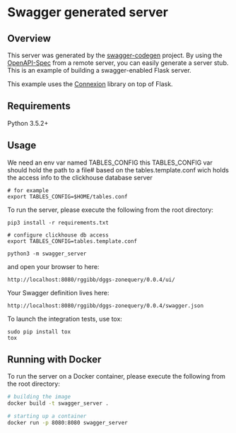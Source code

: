 # Swagger generated server

## Overview
This server was generated by the [swagger-codegen](https://github.com/swagger-api/swagger-codegen) project. By using the
[OpenAPI-Spec](https://github.com/swagger-api/swagger-core/wiki) from a remote server, you can easily generate a server stub.  This
is an example of building a swagger-enabled Flask server.

This example uses the [Connexion](https://github.com/zalando/connexion) library on top of Flask.

## Requirements
Python 3.5.2+

## Usage

We need an env var named TABLES_CONFIG
this TABLES_CONFIG var should hold the path to a file# based on the
tables.template.conf wich holds the access info to the clickhouse database server

```
# for example
export TABLES_CONFIG=$HOME/tables.conf

```


To run the server, please execute the following from the root directory:

```
pip3 install -r requirements.txt

# configure clickhouse db access
export TABLES_CONFIG=tables.template.conf

python3 -m swagger_server
```

and open your browser to here:

```
http://localhost:8080/rggibb/dggs-zonequery/0.0.4/ui/
```

Your Swagger definition lives here:

```
http://localhost:8080/rggibb/dggs-zonequery/0.0.4/swagger.json
```

To launch the integration tests, use tox:
```
sudo pip install tox
tox
```

## Running with Docker

To run the server on a Docker container, please execute the following from the root directory:

```bash
# building the image
docker build -t swagger_server .

# starting up a container
docker run -p 8080:8080 swagger_server
```

